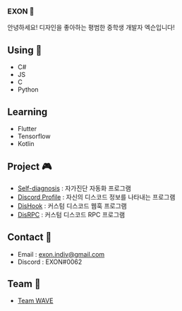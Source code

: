 ### EXON 👋
안녕하세요! 디자인을 좋아하는 평범한 중학생 개발자 엑슨입니다!

## Using 🧪
- C#
- JS
- C
- Python

## Learning
- Flutter
- Tensorflow
- Kotlin

## Project 🎮
- [Self-diagnosis](https://github.com/1-EXON/Self-diagnosis) : 자가진단 자동화 프로그램
- [Discord Profile](https://github.com/1-EXON/Discord-Profile) : 자신의 디스코드 정보를 나타내는 프로그램
- [DisHook](https://github.com/1-EXON/DisHook) : 커스텀 디스코드 웹훅 프로그램
- [DisRPC](https://github.com/1-EXON/Discord-Profile) : 커스텀 디스코드 RPC 프로그램

## Contact 📢
- Email : exon.indiv@gmail.com
- Discord : EXON#0062

## Team 💎
- [Team WAVE](https://teamwv.ml)
